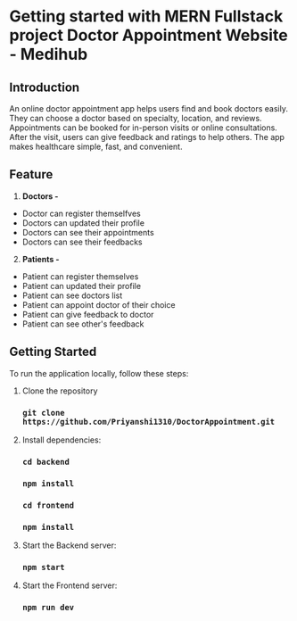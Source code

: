 # Getting started with MERN Fullstack project Doctor Appointment Website - Medihub

## Introduction
An online doctor appointment app helps users find and book doctors easily. They can choose a doctor based on specialty, location, and reviews. 
Appointments can be booked for in-person visits or online consultations. After the visit, users can give feedback and ratings to help others. 
The app makes healthcare simple, fast, and convenient.

## Feature
1. **Doctors -**
- Doctor can register themselfves
- Doctors can updated their profile
- Doctors can see their appointments
- Doctors can see their feedbacks

2. **Patients -**
- Patient can register themselves
- Patient can updated their profile
- Patient can see doctors list
- Patient can appoint doctor of their choice
- Patient can give feedback to doctor
- Patient can see other's feedback

## Getting Started
To run the application locally, follow these steps:
1. Clone the repository
   ### `git clone https://github.com/Priyanshi1310/DoctorAppointment.git`
2. Install dependencies:
   ### `cd backend`
   ### `npm install`
   ### `cd frontend`
   ### `npm install`
3. Start the Backend server:
   ### `npm start`
4. Start the Frontend server:
   ### `npm run dev`
   
